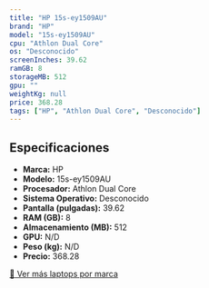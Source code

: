 ```yaml
---
title: "HP 15s-ey1509AU"
brand: "HP"
model: "15s-ey1509AU"
cpu: "Athlon Dual Core"
os: "Desconocido"
screenInches: 39.62
ramGB: 8
storageMB: 512
gpu: ""
weightKg: null
price: 368.28
tags: ["HP", "Athlon Dual Core", "Desconocido"]
---
```

## Especificaciones

- **Marca:** HP
- **Modelo:** 15s-ey1509AU
- **Procesador:** Athlon Dual Core
- **Sistema Operativo:** Desconocido
- **Pantalla (pulgadas):** 39.62
- **RAM (GB):** 8
- **Almacenamiento (MB):** 512
- **GPU:** N/D
- **Peso (kg):** N/D
- **Precio:** 368.28

[:rocket: Ver más laptops por marca](/brand/hp)
